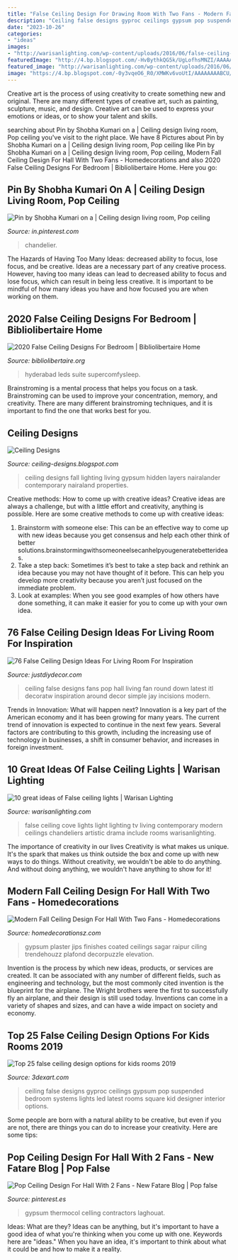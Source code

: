 ```yaml
---
title: "False Ceiling Design For Drawing Room With Two Fans - Modern Fall Ceiling Design For Hall With Two Fans"
description: "Ceiling false designs gyproc ceilings gypsum pop suspended bedroom systems lights led latest rooms square kid designer interior options"
date: "2023-10-26"
categories:
- "ideas"
images:
- "http://warisanlighting.com/wp-content/uploads/2016/06/false-ceiling-lights-photo-8.jpg"
featuredImage: "http://4.bp.blogspot.com/-HvBythkQG5k/UgLofhsMNZI/AAAAAAAACP4/N_PKECJhj94/s1600/gypsum-fall-ceiling-design-for-living-room-with-hidden-lighting.jpg"
featured_image: "http://warisanlighting.com/wp-content/uploads/2016/06/false-ceiling-lights-photo-8.jpg"
image: "https://4.bp.blogspot.com/-0y3vqeO6_R0/XMWKv6voUtI/AAAAAAAABCU/rym9460oOGcrwtz56JGi1LUb6CHi_qN6wCEwYBhgL/s1600/modern-false-ceiling-designs-for-living-room-pop-design-for-hall-2019%2B%25281%2529.jpg"
---
```



Creative art is the process of using creativity to create something new and original. There are many different types of creative art, such as painting, sculpture, music, and design. Creative art can be used to express your emotions or ideas, or to show your talent and skills.

	

		
searching about Pin by Shobha Kumari on a | Ceiling design living room, Pop ceiling you've visit to the right place. We have 8 Pictures about Pin by Shobha Kumari on a | Ceiling design living room, Pop ceiling like Pin by Shobha Kumari on a | Ceiling design living room, Pop ceiling, Modern Fall Ceiling Design For Hall With Two Fans - Homedecorations and also 2020 False Ceiling Designs For Bedroom | Bibliolibertaire Home. Here you go:
		
    
## Pin By Shobha Kumari On A | Ceiling Design Living Room, Pop Ceiling

<img loading=lazy src="https://i.pinimg.com/originals/84/49/32/8449322302bd63afb7dd2239383953ec.jpg" onerror="this.onerror=null;this.src='https://tse4.mm.bing.net/th?id=OIP.ehwKOwwIq2mZ_a6yCD7QhgHaE5&amp;pid=15.1';" alt="Pin by Shobha Kumari on a | Ceiling design living room, Pop ceiling">

_Source: in.pinterest.com_

>chandelier. 

	

The Hazards of Having Too Many Ideas: decreased ability to focus, lose focus, and be creative.
Ideas are a necessary part of any creative process. However, having too many ideas can lead to decreased ability to focus and lose focus, which can result in being less creative. It is important to be mindful of how many ideas you have and how focused you are when working on them.

    
## 2020 False Ceiling Designs For Bedroom | Bibliolibertaire Home

<img loading=lazy src="https://www.homelane.com/blog/wp-content/uploads/2020/03/shutterstock_1478159471.jpg" onerror="this.onerror=null;this.src='https://tse2.mm.bing.net/th?id=OIP.j_EX8zB5qxge9QUbD7nbGgHaE8&amp;pid=15.1';" alt="2020 False Ceiling Designs For Bedroom | Bibliolibertaire Home">

_Source: bibliolibertaire.org_

>hyderabad leds suite supercomfysleep. 

	

Brainstroming is a mental process that helps you focus on a task. Brainstroming can be used to improve your concentration, memory, and creativity. There are many different brainstroming techniques, and it is important to find the one that works best for you.

    
## Ceiling Designs

<img loading=lazy src="http://4.bp.blogspot.com/-HvBythkQG5k/UgLofhsMNZI/AAAAAAAACP4/N_PKECJhj94/s1600/gypsum-fall-ceiling-design-for-living-room-with-hidden-lighting.jpg" onerror="this.onerror=null;this.src='https://tse3.mm.bing.net/th?id=OIP.UUXEknFBeVcMzH-2U5pHFAHaE4&amp;pid=15.1';" alt="Ceiling Designs">

_Source: ceiling-designs.blogspot.com_

>ceiling designs fall lighting living gypsum hidden layers nairalander contemporary nairaland properties. 

	

Creative methods: How to come up with creative ideas?
Creative ideas are always a challenge, but with a little effort and creativity, anything is possible. Here are some creative methods to come up with creative ideas:
1. Brainstorm with someone else: This can be an effective way to come up with new ideas because you get consensus and help each other think of better solutions.brainstormingwithsomeoneelsecanhelpyougeneratebetterideas.
2. Take a step back: Sometimes it’s best to take a step back and rethink an idea because you may not have thought of it before. This can help you develop more creativity because you aren’t just focused on the immediate problem.
3. Look at examples: When you see good examples of how others have done something, it can make it easier for you to come up with your own idea.

    
## 76 False Ceiling Design Ideas For Living Room For Inspiration

<img loading=lazy src="https://www.justdiydecor.com/wp-content/uploads/2020/05/POP-Ceiling-with-Two-Fans.jpg" onerror="this.onerror=null;this.src='https://tse3.mm.bing.net/th?id=OIP.jR7Cl1UvkM5XqeadLsS8SQHaFj&amp;pid=15.1';" alt="76 False Ceiling Design Ideas For Living Room For Inspiration">

_Source: justdiydecor.com_

>ceiling false designs fans pop hall living fan round down latest itl decoratw inspiration around decor simple jay incisions modern. 

	

Trends in Innovation: What will happen next?
Innovation is a key part of the American economy and it has been growing for many years. The current trend of innovation is expected to continue in the next few years. Several factors are contributing to this growth, including the increasing use of technology in businesses, a shift in consumer behavior, and increases in foreign investment.

    
## 10 Great Ideas Of False Ceiling Lights | Warisan Lighting

<img loading=lazy src="http://warisanlighting.com/wp-content/uploads/2016/06/false-ceiling-lights-photo-8.jpg" onerror="this.onerror=null;this.src='https://tse3.mm.bing.net/th?id=OIP.UTLekSWvrhMUxhIHaEH-MwHaFv&amp;pid=15.1';" alt="10 great ideas of False ceiling lights | Warisan Lighting">

_Source: warisanlighting.com_

>false ceiling cove lights light lighting tv living contemporary modern ceilings chandeliers artistic drama include rooms warisanlighting. 

	

The importance of creativity in our lives
Creativity is what makes us unique. It's the spark that makes us think outside the box and come up with new ways to do things. Without creativity, we wouldn't be able to do anything. And without doing anything, we wouldn't have anything to show for it!

    
## Modern Fall Ceiling Design For Hall With Two Fans - Homedecorations

<img loading=lazy src="https://4.bp.blogspot.com/-0y3vqeO6_R0/XMWKv6voUtI/AAAAAAAABCU/rym9460oOGcrwtz56JGi1LUb6CHi_qN6wCEwYBhgL/s1600/modern-false-ceiling-designs-for-living-room-pop-design-for-hall-2019%2B%25281%2529.jpg" onerror="this.onerror=null;this.src='https://tse1.mm.bing.net/th?id=OIP.poC5zecXvsWJUxRoUqm8CwHaFm&amp;pid=15.1';" alt="Modern Fall Ceiling Design For Hall With Two Fans - Homedecorations">

_Source: homedecorationsz.com_

>gypsum plaster jips finishes coated ceilings sagar raipur ciling trendehouzz plafond decorpuzzle elevation. 

	

Invention is the process by which new ideas, products, or services are created. It can be associated with any number of different fields, such as engineering and technology, but the most commonly cited invention is the blueprint for the airplane. The Wright brothers were the first to successfully fly an airplane, and their design is still used today. Inventions can come in a variety of shapes and sizes, and can have a wide impact on society and economy.

    
## Top 25 False Ceiling Design Options For Kids Rooms 2019

<img loading=lazy src="https://1.bp.blogspot.com/-DobhDkPCu04/WdgNHizObCI/AAAAAAAAOcY/1Vb5KvEZE2cKqSJbB6J_AAh7sNEK-AvvACEwYBhgL/s1600/suspended-ceiling-systems-with-LED-lights-for-kids.jpg" onerror="this.onerror=null;this.src='https://tse2.mm.bing.net/th?id=OIP.ZoUu9CtaGzSn3d8WeYvV2QHaD2&amp;pid=15.1';" alt="Top 25 false ceiling design options for kids rooms 2019">

_Source: 3dexart.com_

>ceiling false designs gyproc ceilings gypsum pop suspended bedroom systems lights led latest rooms square kid designer interior options. 

	

Some people are born with a natural ability to be creative, but even if you are not, there are things you can do to increase your creativity. Here are some tips:

    
## Pop Ceiling Design For Hall With 2 Fans - New Fatare Blog | Pop False

<img loading=lazy src="https://i.pinimg.com/736x/20/4e/ff/204eff67a1526a669c3f2439f4243ce9.jpg" onerror="this.onerror=null;this.src='https://tse3.mm.bing.net/th?id=OIP.qU_I8XdLjPEJX4SSJUwUGgAAAA&amp;pid=15.1';" alt="Pop Ceiling Design For Hall With 2 Fans - New Fatare Blog | Pop false">

_Source: pinterest.es_

>gypsum thermocol celling contractors laghouat. 

	

Ideas: What are they?
Ideas can be anything, but it's important to have a good idea of what you're thinking when you come up with one. Keywords here are "ideas." When you have an idea, it's important to think about what it could be and how to make it a reality.

